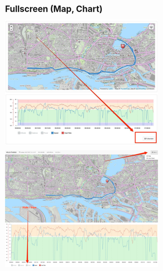 # Fullscreen (Map, Chart)

![Screenshot](img/Fullscreen-Button-Velo-Hero.jpg)

![Screenshot](img/Fullscreen-Velo-Hero.jpg)